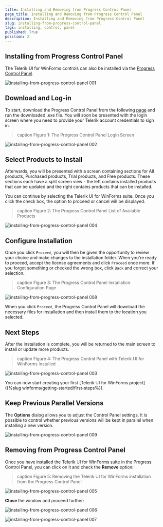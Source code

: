 ```yaml
---
title: Installing and Removing from Progress Control Panel
page_title: Installing and Removing from Progress Control Panel
description: Installing and Removing from Progress Control Panel
slug: installing-from-progress-control-panel
tags: installing, control, panel
published: True
position: 2 
---
```


## Installing from Progress Control Panel

The Telerik UI for WinForms controls can also be installed via the [Progress Control Panel](https://docs.telerik.com/controlpanel/introduction).

![installing-from-progress-control-panel 001](images/installing-from-progress-control-panel001.png)

## Download and Log-in

To start, download the Progress Control Panel from the following [page](https://www.telerik.com/download-trial-file/v2/control-panel) and run the downloaded .exe file. You will soon be presented with the login screen where you need to provide your Telerik account credentials to sign in.

>caption Figure 1: The Progress Control Panel Login Screen

![installing-from-progress-control-panel 002](images/installing-from-progress-control-panel002.png)

## Select Products to Install

Afterwards, you will be presented with a screen containing sections for All products, Purchased products, Trial products, and Free products. These sections each have a split screen view - the left contains installed products that can be updated and the right contains products that can be installed.

You can continue by selecting the Telerik UI for WinForms suite. Once you click the check box, the option to proceed or cancel will be displayed.

>caption Figure 2: The Progress Control Panel List of Available Products
 
![installing-from-progress-control-panel 004](images/installing-from-progress-control-panel004.png)

## Configure Installation

Once you click `Proceed`, you will then be given the opportunity to review your choice and make changes to the installation folder. When you're ready to proceed, accept the license agreements and click `Proceed` once more. If you forgot something or checked the wrong box, click `Back` and correct your selection.

>caption Figure 3: The Progress Control Panel Installation Configuration Page

![installing-from-progress-control-panel 008](images/installing-from-progress-control-panel008.png)

When you click `Proceed`, the Progress Control Panel will download the necessary files for installation and then install them to the location you selected.

## Next Steps

After the installation is complete, you will be returned to the main screen to install or update more products.

>caption Figure 4: The Progress Control Panel with Telerik UI for WinForms Installed

![installing-from-progress-control-panel 003](images/installing-from-progress-control-panel003.png)

You can now start creating your first [Telerik UI for WinForms project]({%slug winforms/getting-started/first-steps%}).

## Keep Previous Parallel Versions

The **Options** dialog allows you to adjust the Control Panel settings. It is possible to control whether previous versions will be kept in parallel when installing a new version.

![installing-from-progress-control-panel 009](images/installing-from-progress-control-panel009.png)

## Removing from Progress Control Panel

Once you have installed the Telerik UI for WinForms suite in the Progress Control Panel, you can click on it and check the **Remove** option:

>caption Figure 5: Removing the Telerik UI for WinForms installation from the Progress Control Panel

![installing-from-progress-control-panel 005](images/installing-from-progress-control-panel005.png)

**Close** the window and proceed further:

![installing-from-progress-control-panel 006](images/installing-from-progress-control-panel006.png)

![installing-from-progress-control-panel 007](images/installing-from-progress-control-panel007.png)



